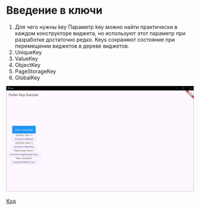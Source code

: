 # Введение в ключи

1. Для чего нужны key
Параметр key можно найти практически в каждом конструкторе виджета, но используют этот параметр при разработке достаточно редко. Keys сохраняют состояние при перемещении виджетов в дереве виджетов.
2. UniqueKey
3. ValueKey
4. ObjectKey
5. PageStorageKey
6. GlobalKey

![img.png](../images/lab3_1.png)

[Код](../labs/lib/lab3.dart)
